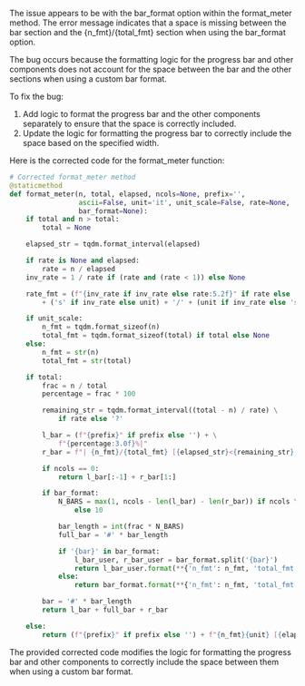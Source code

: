 The issue appears to be with the bar_format option within the format_meter method. The error message indicates that a space is missing between the bar section and the {n_fmt}/{total_fmt} section when using the bar_format option.

The bug occurs because the formatting logic for the progress bar and other components does not account for the space between the bar and the other sections when using a custom bar format.

To fix the bug:
1. Add logic to format the progress bar and the other components separately to ensure that the space is correctly included.
2. Update the logic for formatting the progress bar to correctly include the space based on the specified width.

Here is the corrected code for the format_meter function:

```python
# Corrected format_meter method
@staticmethod
def format_meter(n, total, elapsed, ncols=None, prefix='',
                 ascii=False, unit='it', unit_scale=False, rate=None,
                 bar_format=None):
    if total and n > total:
        total = None

    elapsed_str = tqdm.format_interval(elapsed)

    if rate is None and elapsed:
        rate = n / elapsed
    inv_rate = 1 / rate if (rate and (rate < 1)) else None

    rate_fmt = (f"{inv_rate if inv_rate else rate:5.2f}" if rate else '?') \
        + ('s' if inv_rate else unit) + '/' + (unit if inv_rate else 's')

    if unit_scale:
        n_fmt = tqdm.format_sizeof(n)
        total_fmt = tqdm.format_sizeof(total) if total else None
    else:
        n_fmt = str(n)
        total_fmt = str(total)

    if total:
        frac = n / total
        percentage = frac * 100

        remaining_str = tqdm.format_interval((total - n) / rate) \
            if rate else '?'

        l_bar = (f"{prefix}" if prefix else '') + \
            f"{percentage:3.0f}%|"
        r_bar = f"| {n_fmt}/{total_fmt} [{elapsed_str}<{remaining_str}, {rate_fmt}]"

        if ncols == 0:
            return l_bar[:-1] + r_bar[1:]

        if bar_format:
            N_BARS = max(1, ncols - len(l_bar) - len(r_bar)) if ncols \
                else 10

            bar_length = int(frac * N_BARS)
            full_bar = '#' * bar_length

            if '{bar}' in bar_format:
                l_bar_user, r_bar_user = bar_format.split('{bar}')
                return l_bar_user.format(**{'n_fmt': n_fmt, 'total_fmt': total_fmt, 'percentage': percentage}) + full_bar + r_bar_user.format(**{'elapsed_str': elapsed_str, 'remaining_str': remaining_str, 'rate_fmt': rate_fmt})
            else:
                return bar_format.format(**{'n_fmt': n_fmt, 'total_fmt': total_fmt, 'percentage': percentage, 'elapsed_str': elapsed_str, 'remaining_str': remaining_str, 'rate_fmt': rate_fmt})

        bar = '#' * bar_length
        return l_bar + full_bar + r_bar

    else:
        return (f"{prefix}" if prefix else '') + f"{n_fmt}{unit} [{elapsed_str}, {rate_fmt}]"
```

The provided corrected code modifies the logic for formatting the progress bar and other components to correctly include the space between them when using a custom bar format.
